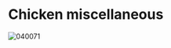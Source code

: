 # Chicken miscellaneous
![040071](https://user-images.githubusercontent.com/50277379/140734539-d9e3d816-bcfb-43dd-bd14-54dbc2dd8741.jpg)
